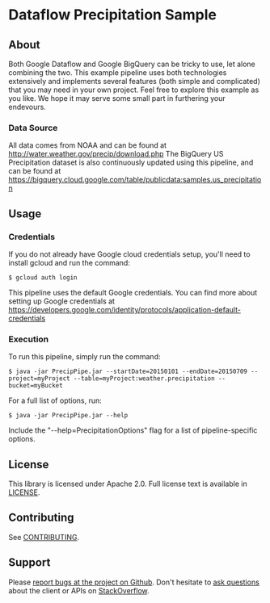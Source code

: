 # Dataflow Precipitation Sample

## About

Both Google Dataflow and Google BigQuery can be tricky to use, let alone combining the two. This example pipeline uses both technologies extensively and implements several features (both simple and complicated) that you may need in your own project. Feel free to explore this example as you like. We hope it may serve some small part in furthering your endevours. 

### Data Source

All data comes from NOAA and can be found at http://water.weather.gov/precip/download.php
The BigQuery US Precipitation dataset is also continuously updated using this pipeline, and can be found at https://bigquery.cloud.google.com/table/publicdata:samples.us_precipitation

## Usage

### Credentials

If you do not already have Google cloud credentials setup, you'll need to install gcloud and run the command:

    $ gcloud auth login

This pipeline uses the default Google credentials.
You can find more about setting up Google credentials at https://developers.google.com/identity/protocols/application-default-credentials 

### Execution

To run this pipeline, simply run the command:

    $ java -jar PrecipPipe.jar --startDate=20150101 --endDate=20150709 --project=myProject --table=myProject:weather.precipitation --bucket=myBucket

For a full list of options, run:

    $ java -jar PrecipPipe.jar --help

Include the "--help=PrecipitationOptions" flag for a list of pipeline-specific options.

## License

This library is licensed under Apache 2.0. Full license text is
available in [LICENSE](LICENSE.txt).

## Contributing

See [CONTRIBUTING](CONTRIBUTING.md).

## Support

Please [report bugs at the project on Github](https://github.com/google/google-api-ruby-client/issues). Don't
hesitate to [ask questions](http://stackoverflow.com/questions/tagged/google-api-ruby-client) about the client or APIs
on [StackOverflow](http://stackoverflow.com).
